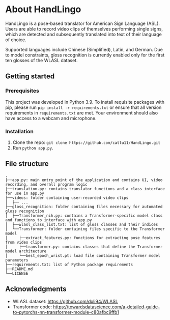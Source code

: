 # About HandLingo
HandLingo is a pose-based translator for American Sign Language (ASL). Users are able to record video clips of themselves performing single signs, which are detected and subsequently translated into text of their language of choice. 

Supported languages include Chinese (Simplified), Latin, and German. Due to model constraints, gloss recognition is currently enabled only for the first ten glosses of the WLASL dataset.

## Getting started

### Prerequisites
This project was developed in Python 3.9. To install requisite packages with pip, please run `pip install -r requirements.txt`
or ensure that all version requirements in `requirements.txt` are met. Your environment should also have access to a webcam and microphone.

### Installation
1. Clone the repo: `git clone https://github.com/catlu11/HandLingo.git`
2. Run `python app.py`.

## File structure
```
.
├──app.py: main entry point of the application and contains UI, video recording, and overall program logic
├──translation.py: contains translator functions and a class interface for use in app.py
├──videos: folder containing user-recorded video clips
│  ├── ...
├──gloss_recognition: folder containing files necessary for automated gloss recognition
│  ├──Transformer_nih.py: contains a Transformer-specific model class and functions to interface with app.py
│  ├──wlasl_class_list.txt: list of gloss classes and their indices
│  └──Transformer: folder containing files specific to the Transformer model
│     ├──extract_features.py: functions for extracting pose features from video clips
│     ├──transformer.py: contains classes that define the Transformer model architecture
│     └──best_epoch_wrist.pt: load file containing Transformer model parameters
├──requirements.txt: list of Python package requirements
├──README.md
└──LICENSE
```

## Acknowledgments
- WLASL dataset: https://github.com/dxli94/WLASL
- Transformer code: https://towardsdatascience.com/a-detailed-guide-to-pytorchs-nn-transformer-module-c80afbc9ffb1
